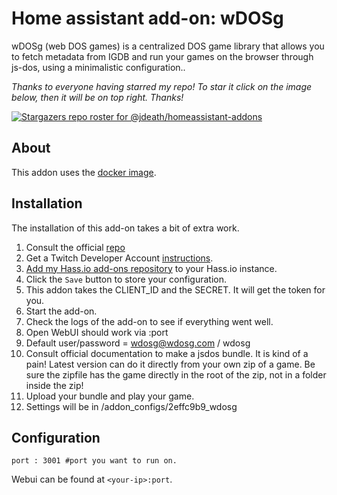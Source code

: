# Home assistant add-on: wDOSg

wDOSg (web DOS games) is a centralized DOS game library that allows you to fetch metadata from IGDB and run your games on the browser through js-dos, using a minimalistic configuration..

_Thanks to everyone having starred my repo! To star it click on the image below, then it will be on top right. Thanks!_

[![Stargazers repo roster for @jdeath/homeassistant-addons](https://reporoster.com/stars/jdeath/homeassistant-addons)](https://github.com/jdeath/homeassistant-addons/stargazers)

## About

This addon uses the [docker image](https://github.com/SoulRaven80/wdosg).

## Installation

The installation of this add-on takes a bit of extra work.
1. Consult the official [repo](https://github.com/SoulRaven80/wdosg)
1. Get a Twitch Developer Account [instructions](https://api-docs.igdb.com/#account-creation).
1. [Add my Hass.io add-ons repository][repository] to your Hass.io instance.
1. Click the `Save` button to store your configuration.
1. This addon takes the CLIENT_ID and the SECRET. It will get the token for you.
1. Start the add-on.
1. Check the logs of the add-on to see if everything went well.
1. Open WebUI should work via <your-ip>:port
1. Default user/password = wdosg@wdosg.com / wdosg
1. Consult official documentation to make a jsdos bundle. It is kind of a pain! Latest version can do it directly from your own zip of a game. Be sure the zipfile has the game directly in the root of the zip, not in a folder inside the zip!
1. Upload your bundle and play your game.
1. Settings will be in /addon_configs/2effc9b9_wdosg
## Configuration

```
port : 3001 #port you want to run on.
```

Webui can be found at `<your-ip>:port`.

[repository]: https://github.com/jdeath/homeassistant-addons
